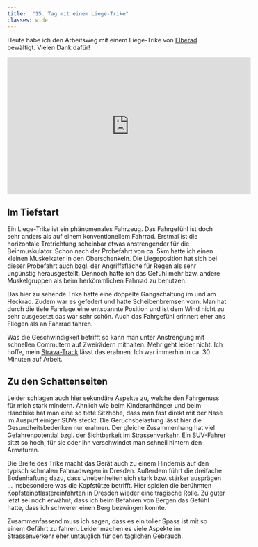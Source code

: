 ```yaml
---
title:  "15. Tag mit einem Liege-Trike"
classes: wide
---
```


Heute habe ich den Arbeitsweg mit einem Liege-Trike von [Elberad](https://elberad.com) bewältigt. Vielen Dank dafür!

<iframe width="560" height="315" src="https://www.youtube.com/embed/MEcbyuCVKvc" frameborder="0" allow="accelerometer; autoplay; encrypted-media; gyroscope; picture-in-picture" allowfullscreen></iframe>

## Im Tiefstart

Ein Liege-Trike ist ein phänomenales Fahrzeug. Das Fahrgefühl ist doch sehr anders als auf einem konventionellem Fahrrad. Erstmal ist die horizontale Tretrichtung scheinbar etwas anstrengender für die Beinmuskulator. Schon nach der Probefahrt von ca. 5km hatte ich einen kleinen Muskelkater in den Oberschenkeln. Die Liegeposition hat sich bei dieser Probefahrt auch bzgl. der Angriffsfläche für Regen als sehr ungünstig herausgestellt. Dennoch hatte ich das Gefühl mehr bzw. andere Muskelgruppen als beim herkömmlichen Fahrrad zu benutzen.

Das hier zu sehende Trike hatte eine doppelte Gangschaltung im und am Heckrad. Zudem war es gefedert und hatte Scheibenbremsen vorn. Man hat durch die tiefe Fahrlage eine entspannte Position und ist dem Wind nicht zu sehr ausgesetzt das war sehr schön. Auch das Fahrgefühl erinnert eher ans Fliegen als an Fahrrad fahren. 

Was die Geschwindigkeit betrifft so kann man unter Anstrengung mit schnellen Commutern auf Zweirädern mithalten. Mehr geht leider nicht. Ich hoffe, mein [Strava-Track](https://www.strava.com/activities/2390853625) lässt das erahnen. Ich war immerhin in ca. 30 Minuten auf Arbeit.

## Zu den Schattenseiten

Leider schlagen auch hier sekundäre Aspekte zu, welche den Fahrgenuss für mich stark mindern. Ähnlich wie beim Kinderanhänger und beim Handbike hat man eine so tiefe Sitzhöhe, dass man fast direkt mit der Nase im Auspuff einiger SUVs steckt. Die Geruchsbelastung lässt hier die Gesundheitsbedenken nur erahnen. Der gleiche Zusammenhang hat viel Gefahrenpotential bzgl. der Sichtbarkeit im Strassenverkehr. Ein SUV-Fahrer sitzt so hoch, für sie oder ihn verschwindet man schnell hintern den Armaturen.

Die Breite des Trike macht das Gerät auch zu einem Hindernis auf den typisch schmalen Fahrradwegen in Dresden. Außerdem führt die dreifache Bodenhaftung dazu, dass Unebenheiten sich stark bzw. stärker ausprägen ... insbesondere was die Kopfstütze betrifft. Hier spielen die berühmten Kopfsteinpflastereinfahrten in Dresden wieder eine tragische Rolle. Zu guter letzt sei noch erwähnt, dass ich beim Befahren von Bergen das Gefühl hatte, dass ich schwerer einen Berg bezwingen konnte.

Zusammenfassend muss ich sagen, dass es ein toller Spass ist mit so einem Gefährt zu fahren. Leider machen es viele Aspekte im Strassenverkehr eher untauglich für den täglichen Gebrauch.
